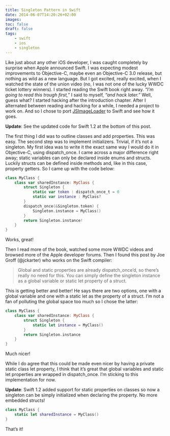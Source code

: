 ```yaml
---
title: Singleton Pattern in Swift
date: 2014-06-07T14:20:26+02:00
images:
toc: false
draft: false
tags:
    - swift
    - ios
    - singleton
---
```


Like just about any other iOS developer, I was caught completely by surprise when Apple announced Swift.
I was expecting modest improvements to Objective-C, maybe even an Objective-C 3.0 release, but nothing as wild as a new language.
But I got excited, really excited, when I watched the state of the union video (no, I was not one of the lucky WWDC ticket lottery winners).
I started reading the Swift book right away. _“I’m going to read this trough first,”_ I said to myself, _“and hack later.”_
Well, guess what? I started hacking after the introduction chapter. After I alternated between reading and hacking for a while,
I needed a project to work on. And so I chose to port [JSImageLoader](https://github.com/jernejstrasner/JSImageLoader) to Swift and see how it goes.

__Update__: See the updated code for Swift 1.2 at the bottom of this post.

The first thing I did was to outline classes and add properties. This was easy. The second step was to implement initializers.
Trivial, if it’s not a singleton. My first idea was to write it the exact same way I would do it in Objective-C, using dispatch_once.
I came across a major difference right away; static variables can only be declared inside enums and structs.
Luckily structs can be defined inside methods and, like in this case, property getters. So I came up with the code below:

```swift
class MyClass {
    class var sharedInstance: MyClass {
        struct Singleton {
            static var token : dispatch_once_t = 0
            static var instance : MyClass?
        }
        dispatch_once(&Singleton.token) {
            Singleton.instance = MyClass()
        }
        return Singleton.instance!
    }
}
```

Works, great!

Then I read more of the book, watched some more WWDC videos and browsed more of the Apple developer forums.
Then I found this post by Joe Groff (@jckarter) who works on the Swift compiler:

> Global and static properties are already dispatch_once’d, so there’s really no need for this. You can simply define the singleton instance as a global variable or static let property of a struct.

This is getting better and better! He says there are two options, one with a global variable and one with a static let as the property of a struct.
I’m not a fan of polluting the global space too much so I chose the latter:

```swift
class MyClass {
    class var sharedInstance: MyClass {
        struct Singleton {
            static let instance = MyClass()
        }
        return Singleton.instance
    }
}
```

Much nicer!

While I do agree that this could be made even nicer by having a private static class let property,
I think that it’s great that global variables and static let properties are wrapped in dispatch_once.
I’m sticking to this implementation for now.

__Update__: Swift 1.2 added support for static properties on classes so now a singleton can be simply initialized when declaring the property. No more embedded structs!

```swift
class MyClass {
    static let sharedInstance = MyClass()
}
```

That’s it!

